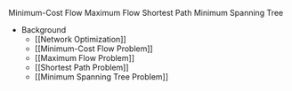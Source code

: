 Minimum-Cost Flow
Maximum Flow
Shortest Path
Minimum Spanning Tree

- Background
	- [[Network Optimization]]
	- [[Minimum-Cost Flow Problem]]
	- [[Maximum Flow Problem]]
	- [[Shortest Path Problem]]
	- [[Minimum Spanning Tree Problem]]